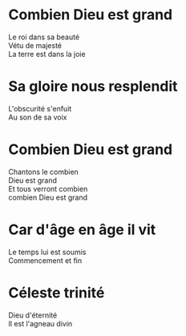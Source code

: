 # Combien Dieu est grand  
Le roi dans sa beauté  
Vétu de majesté  
La terre est dans la joie  

# Sa gloire nous resplendit  
L'obscurité s'enfuit  
Au son de sa voix  

# Combien Dieu est grand  
Chantons le combien  
Dieu est grand  
Et tous verront combien  
combien Dieu est grand  

# Car d'âge en âge il vit  
Le temps lui est soumis  
Commencement et fin  

# Céleste trinité  
Dieu d'éternité  
Il est l'agneau divin  
